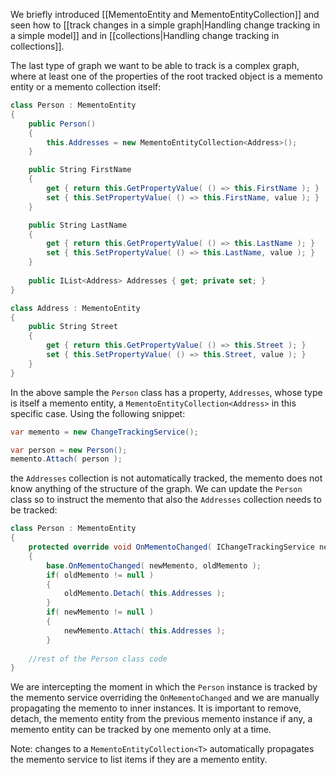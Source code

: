 We briefly introduced [[MementoEntity and MementoEntityCollection]] and seen how to [[track changes in a simple graph|Handling change tracking in a simple model]] and in [[collections|Handling change tracking in collections]].

The last type of graph we want to be able to track is a complex graph, where at least one of the properties of the root tracked object is a memento entity or a memento collection itself:

```csharp
class Person : MementoEntity
{
    public Person()    {
        this.Addresses = new MementoEntityCollection<Address>();
    }
    public String FirstName
    {
        get { return this.GetPropertyValue( () => this.FirstName ); }
        set { this.SetPropertyValue( () => this.FirstName, value ); }
    }

    public String LastName
    {
        get { return this.GetPropertyValue( () => this.LastName ); }
        set { this.SetPropertyValue( () => this.LastName, value ); }
    }
    
    public IList<Address> Addresses { get; private set; }
}

class Address : MementoEntity
{   
    public String Street
    {
        get { return this.GetPropertyValue( () => this.Street ); }
        set { this.SetPropertyValue( () => this.Street, value ); }
    }
}
```

In the above sample the `Person` class has a property, `Addresses`, whose type is itself a memento entity, a `MementoEntityCollection<Address>` in this specific case. Using the following snippet:

```csharp
var memento = new ChangeTrackingService();

var person = new Person();
memento.Attach( person );
```

the `Addresses` collection is not automatically tracked, the memento does not know anything of the structure of the graph. We can update the `Person` class so to instruct the memento that also the `Addresses` collection needs to be tracked:

```csharp
class Person : MementoEntity
{
    protected override void OnMementoChanged( IChangeTrackingService newMemento, IChangeTrackingService oldMemento )    {        base.OnMementoChanged( newMemento, oldMemento );
        if( oldMemento != null ) 
        {
            oldMemento.Detach( this.Addresses );
        }
        if( newMemento != null ) 
        {            newMemento.Attach( this.Addresses );        }
        
    //rest of the Person class code}
```

We are intercepting the moment in which the `Person` instance is tracked by the memento service overriding the `OnMementoChanged` and we are manually propagating the memento to inner instances. It is important to remove, detach, the memento entity from the previous memento instance if any, a memento entity can be tracked by one memento only at a time.

Note: changes to a `MementoEntityCollection<T>` automatically propagates the memento service to list items if they are a memento entity.